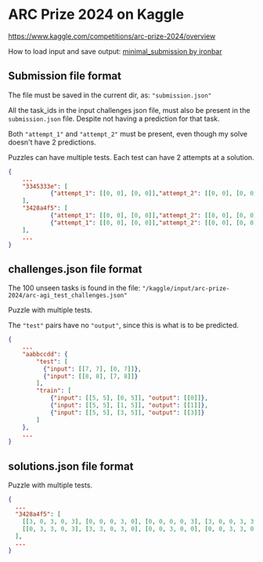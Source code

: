 # ARC Prize 2024 on Kaggle

https://www.kaggle.com/competitions/arc-prize-2024/overview

How to load input and save output:
[minimal_submission by ironbar](https://www.kaggle.com/code/ironbar/minimal-submission)

## Submission file format

The file must be saved in the current dir, as: `"submission.json"`

All the task_ids in the input challenges json file, must also be present in the `submission.json` file. Despite not having a prediction for that task.

Both `"attempt_1"` and `"attempt_2"` must be present, even though my solve doesn't have 2 predictions. 

Puzzles can have multiple tests.
Each test can have 2 attempts at a solution.

```json
{
	...
	"3345333e": [
			{"attempt_1": [[0, 0], [0, 0]],"attempt_2": [[0, 0], [0, 0]]}
	],
	"3428a4f5": [
			{"attempt_1": [[0, 0], [0, 0]],"attempt_2": [[0, 0], [0, 0]]}, 
			{"attempt_1": [[0, 0], [0, 0]],"attempt_2": [[0, 0], [0, 0]]}
	],
	...
}
```

## challenges.json file format

The 100 unseen tasks is found in the file: `"/kaggle/input/arc-prize-2024/arc-agi_test_challenges.json"`

Puzzle with multiple tests.

The `"test"` pairs have no `"output"`, since this is what is to be predicted.

```json
{
    ...
    "aabbccdd": {
        "test": [
          {"input": [[7, 7], [0, 7]]},
          {"input": [[8, 8], [7, 8]]}
        ], 
        "train": [
            {"input": [[5, 5], [0, 5]], "output": [[0]]}, 
            {"input": [[5, 5], [1, 5]], "output": [[1]]}, 
            {"input": [[5, 5], [3, 5]], "output": [[3]]}
        ]
    }, 
    ...
}
```

## solutions.json file format

Puzzle with multiple tests.

```json
{
  ...
  "3428a4f5": [
    [[3, 0, 3, 0, 3], [0, 0, 0, 3, 0], [0, 0, 0, 0, 3], [3, 0, 0, 3, 3], [3, 3, 0, 3, 0], [0, 3, 0, 0, 0]], 
    [[0, 3, 3, 0, 3], [3, 3, 0, 3, 0], [0, 0, 3, 0, 0], [0, 0, 3, 3, 0], [3, 3, 0, 3, 3], [0, 3, 3, 0, 3]]
  ], 
  ...
}
```
